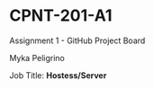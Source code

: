 # CPNT-201-A1
Assignment 1 - GitHub Project Board

Myka Peligrino

Job Title: **Hostess/Server**



